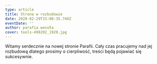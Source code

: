 ```yaml
---
type: article
title: Strona w rozbudowie
date: 2020-02-29T15:08:35.740Z
eventDate: ''
author: parafia wesoła
cover: tools-498202_1920.jpg
---
```


Witamy serdecznie na nowej stronie Parafii. Cały czas pracujemy nad jej rozbudową dlatego prosimy o cierpliwość, treści będą pojawiać się sukcesywnie.
